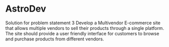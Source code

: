 # AstroDev
Solution for problem statement 3 Develop a Multivendor E-commerce site that allows multiple vendors to sell their products through a single platform. The site should provide a user friendly interface for customers to browse and purchase products from different vendors.
